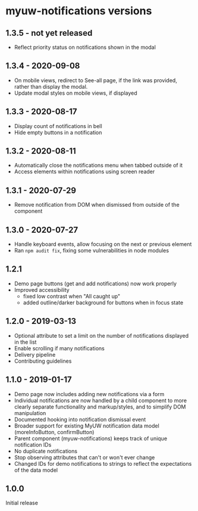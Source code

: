 # myuw-notifications versions

## 1.3.5 - not yet released

+ Reflect priority status on notifications shown in the modal

## 1.3.4 - 2020-09-08

+ On mobile views, redirect to See-all page, if the link was provided, rather than display the modal.
+ Update modal styles on mobile views, if displayed

## 1.3.3 - 2020-08-17

+ Display count of notifications in bell
+ Hide empty buttons in a notification

## 1.3.2 - 2020-08-11

+ Automatically close the notifications menu when tabbed outside of it
+ Access elements within notifications using screen reader

## 1.3.1 - 2020-07-29

+ Remove notification from DOM when dismissed from outside of the component

## 1.3.0 - 2020-07-27

+ Handle keyboard events, allow focusing on the next or previous element
+ Ran `npm audit fix`, fixing some vulnerabilities in node modules

## 1.2.1

+ Demo page buttons (get and add notifications) now work properly
+ Improved accessibility
  + fixed low contrast when "All caught up"
  + added outline/darker background for buttons when in focus state

## 1.2.0 - 2019-03-13

+ Optional attribute to set a limit on the number of notifications displayed in the list
+ Enable scrolling if many notifications
+ Delivery pipeline
+ Contributing guidelines

## 1.1.0 - 2019-01-17

+ Demo page now includes adding new notifications via a form
+ Individual notifications are now handled by a child component
  to more clearly separate functionality and markup/styles,
  and to simplify DOM manipulation
+ Documented hooking into notification dismissal event
+ Broader support for existing MyUW notification data model (moreInfoButton, confirmButton)
+ Parent component (myuw-notifications) keeps track of unique notification IDs
+ No duplicate notifications
+ Stop observing attributes that can't or won't ever change
+ Changed IDs for demo notifications to strings to reflect the expectations of the data model

## 1.0.0

Initial release
